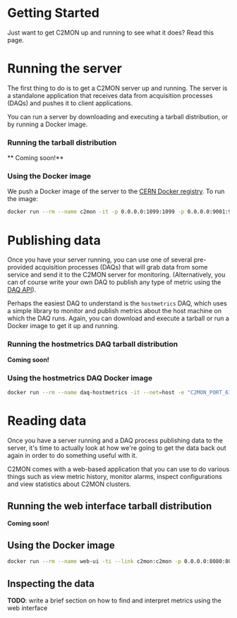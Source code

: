 # Getting Started

Just want to get C2MON up and running to see what it does? Read this page.

# Running the server

The first thing to do is to get a C2MON server up and running. The server is a standalone application that receives data from acquisition processes (DAQs)
and pushes it to client applications.

You can run a server by downloading and executing a tarball distribution, or by running a Docker image.

### Running the tarball distribution

** Coming soon!**

### Using the Docker image

We push a Docker image of the server to the [CERN Docker registry](https://gitlab-registry.cern.ch). To run the image:

```bash
docker run --rm --name c2mon -it -p 0.0.0.0:1099:1099 -p 0.0.0.0:9001:9001 -p 0.0.0.0:61616:61616 -p 0.0.0.0:9200:9200 gitlab-registry.cern.ch/c2mon/c2mon
```

# Publishing data

Once you have your server running, you can use one of several pre-provided acquisition processes (DAQs) that will grab data from some service and send it to
the C2MON server for monitoring. (Alternatively, you can of course write your own DAQ to publish any type of metric using the [DAQ API](daq-api)).

Perhaps the easiest DAQ to understand is the `hostmetrics` DAQ, which uses a simple library to monitor and publish metrics about the host machine on which
the DAQ runs. Again, you can download and execute a tarball or run a Docker image to get it up and running.

### Running the hostmetrics DAQ tarball distribution

**Coming soon!**

### Using the hostmetrics DAQ Docker image

```bash
docker run --rm --name daq-hostmetrics -it --net=host -e "C2MON_PORT_61616_TCP=tcp://localhost:61616" gitlab-registry.cern.ch/c2mon/c2mon-daq-hostmetrics bin/C2MON-DAQ-STARTUP.jvm -f P_HOST01
```

# Reading data

Once you have a server running and a DAQ process publishing data to the server, it's time to actually look at how we're going to get the data back out again
in order to do something useful with it.

C2MON comes with a web-based application that you can use to do various things such as view metric history, monitor alarms, inspect configurations and
view statistics about C2MON clusters.

## Running the web interface tarball distribution

**Coming soon!**

## Using the Docker image

```bash
docker run --rm --name web-ui -ti --link c2mon:c2mon -p 0.0.0.0:8080:8080 gitlab-registry.cern.ch/c2mon/c2mon-web-ui
```

## Inspecting the data

**TODO**: write a brief section on how to find and interpret metrics using the web interface
